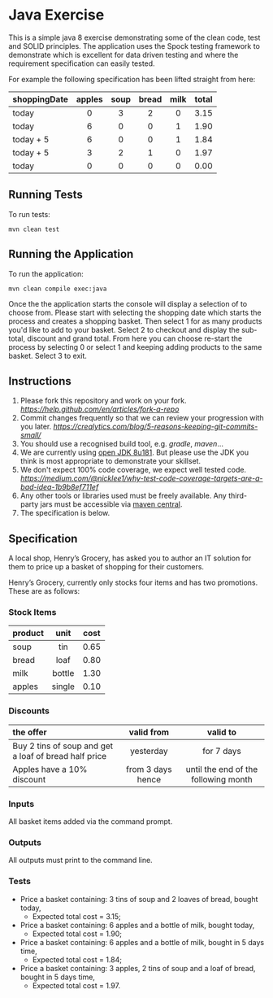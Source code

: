 # Java Exercise

This is a simple java 8 exercise demonstrating some of the clean code, test and SOLID principles. The application uses the Spock 
testing framework to demonstrate which is excellent for data driven testing and where the requirement specification can easily tested.

For example the following specification has been lifted straight from here:

|**shoppingDate** | **apples** | **soup** | **bread** | **milk** | **total**    |
|:---             |  :---:     |  :---:   |   :---:   |  :---:   |  :---:       |
|today            | 0          | 3        | 2         | 0        | 3.15         |
|today            | 6          | 0        | 0         | 1        | 1.90         |
|today + 5        | 6          | 0        | 0         | 1        | 1.84         |
|today + 5        | 3          | 2        | 1         | 0        | 1.97         |
|today            | 0          | 0        | 0         | 0        | 0.00         |
        

## Running Tests
To run tests:

```mvn clean test ```

## Running the Application
To run the application:

```mvn clean compile exec:java```

Once the the application starts the console will display a selection of to choose from.
Please start with selecting the shopping date which starts the process and creates a shopping basket.
Then select 1  for as many products you'd like to add to your basket.
Select 2 to checkout and display the sub-total, discount and grand total.
From here you can choose re-start the process by selecting 0 or select 1 and keeping adding products to the same basket.
Select 3 to exit. 



## Instructions
  1. Please fork this repository and work on your fork.
     _https://help.github.com/en/articles/fork-a-repo_
  2. Commit changes frequently so that we can review your progression with you later.
     _https://crealytics.com/blog/5-reasons-keeping-git-commits-small/_
  3. You should use a recognised build tool, e.g. _gradle_, _maven_...
  4. We are currently using [open JDK 8u181](https://cdn.azul.com/zulu/bin/zulu8.31.0.1-jdk8.0.181-win_x64.msi). But please use the JDK you think is most appropriate to demonstrate your skillset. 
  5. We don't expect 100% code coverage, we expect well tested code.
     _https://medium.com/@nicklee1/why-test-code-coverage-targets-are-a-bad-idea-1b9b8ef711ef_
  6. Any other tools or libraries used must be freely available. Any third-party jars must be accessible via [maven central](https://mvnrepository.com/repos/central).
  7. The specification is below.
  
## Specification

A local shop, Henry’s Grocery, has asked you to author an IT solution for them to price up a basket of shopping for their customers.

Henry’s Grocery, currently only stocks four items and has two promotions. These are as follows:

### Stock Items
        
|  **product** | **unit**   | **cost** |
| :---  | :---: | :---: |
|  soup    | tin    | 0.65 |
|  bread   | loaf   | 0.80 |
|  milk    | bottle | 1.30 |
|  apples  | single | 0.10 |

### Discounts
 
| **the offer**| **valid from** | **valid to** | 
| :---     | :---: | :---: |    
| Buy 2 tins of soup and get a loaf of bread half price | yesterday | for 7 days |
| Apples have a 10% discount | from 3 days hence | until the end of the following month |

### Inputs
 All basket items added via the command prompt.

### Outputs
All outputs must print to the command line.
     
### Tests
   - Price a basket containing: 3 tins of soup and 2 loaves of bread, bought today, 
     - Expected total cost = 3.15;
   - Price a basket containing: 6 apples and a bottle of milk, bought today, 
     - Expected total cost = 1.90;
   - Price a basket containing: 6 apples and a bottle of milk, bought in 5 days time,
     - Expected total cost = 1.84;
   - Price a basket containing: 3 apples, 2 tins of soup and a loaf of bread, bought in 5 days time,
     - Expected total cost = 1.97.
 
 
